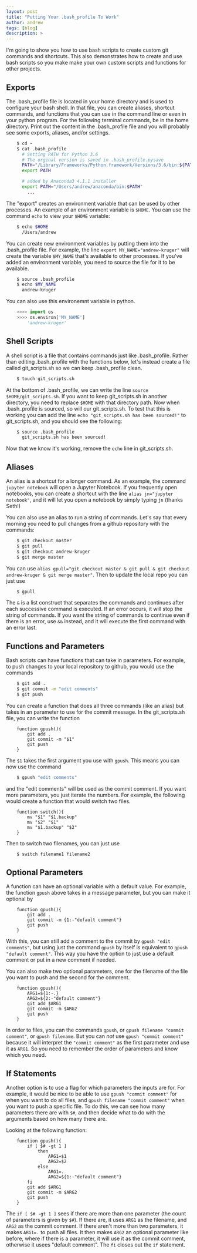 ```yaml
---
layout: post
title: "Putting Your .bash_profile To Work"
author: andrew
tags: [blog]
description: >
---
```



I'm going to show you how to use bash scripts to create custom git commands and shortcuts.  This also demonstrates how to create and use bash scripts so you make make your own custom scripts and functions for other projects.


## Exports

The .bash_profile file is located in your home directory and is used to configure your bash shell.  In that file, you can create aliases, shortcut commands, and functions that you can use in the command line or even in your python program.  For the following terminal commands, be in the home directory.  Print out the content in the .bash_profile file and you will probably see some exports, aliases, and/or settings.

~~~sh
    $ cd ~
    $ cat .bash_profile
      # Setting PATH for Python 3.6
      # The orginal version is saved in .bash_profile.pysave
      PATH="/Library/Frameworks/Python.framework/Versions/3.6/bin:${PATH}"
      export PATH

      # added by Anaconda3 4.1.1 installer
      export PATH="/Users/andrew/anaconda/bin:$PATH"
        ...
~~~

The "export" creates an environment variable that can be used by other processes.  An example of an environment variable is `$HOME`.  You can use the command `echo` to view your `$HOME` variable:

~~~sh
    $ echo $HOME
      /Users/andrew
~~~

You can create new environment variables by putting them into the .bash_profile file.  For example, the line `export MY_NAME="andrew-kruger"` will create the variable `$MY_NAME` that's available to other processes.  If you've added an environment variable, you need to source the file for it to be available.

~~~sh
    $ source .bash_profile
    $ echo $MY_NAME
      andrew-kruger
~~~

You can also use this environemnt variable in python.

~~~python
    >>>> import os
    >>>> os.environ['MY_NAME']
        'andrew-kruger'
~~~



## Shell Scripts

A shell script is a file that contains commands just like .bash_profile.  Rather than editing .bash_profile with the functions below, let's instead create a file called git_scripts.sh so we can keep .bash_profile clean.

~~~sh
    $ touch git_scripts.sh
~~~

At the bottom of .bash_profile, we can write the line `source $HOME/git_scripts.sh`.  If you want to keep git_scripts.sh in another directory, you need to replace `$HOME` with that directory path.  Now when .bash_profile is sourced, so will our git_scripts.sh.  To test that this is working you can add the line `echo "git_scripts.sh has been sourced!"` to git_scripts.sh, and you should see the following:

~~~sh
    $ source .bash_profile
      git_scripts.sh has been sourced!
~~~

Now that we know it's working, remove the `echo` line in git_scripts.sh.


## Aliases

An alias is a shortcut for a longer command.  As an example, the command `jupyter notebook` will open a Jupyter Notebook.  If you frequently open notebooks, you can create a shortcut with the line `alias jn="jupyter notebook"`, and it will let you open a notebook by simply typing `jn` (thanks Seth!)

You can also use an alias to run a string of commands.  Let's say that every morning you need to pull changes from a github repository with the commands:

~~~sh
    $ git checkout master
    $ git pull
    $ git checkout andrew-kruger
    $ git merge master
~~~

You can use `alias gpull="git checkout master & git pull & git checkout andrew-kruger & git merge master"`.  Then to update the local repo you can just use

~~~sh
    $ gpull
~~~

The `&` is a list construct that separates the commands and continues after each successive command is executed.  If an error occurs, it will stop the string of commands.  If you want the string of commands to continue even if there is an error, use `&&` instead, and it will execute the first command with an error last.


## Functions and Parameters

Bash scripts can have functions that can take in parameters.  For example, to push changes to your local repository to github, you would use the commands

~~~sh
    $ git add .
    $ git commit -m "edit comments"
    $ git push
~~~

You can create a function that does all three commands (like an alias) but takes in an parameter to use for the commit message.  In the git_scripts.sh file, you can write the function

~~~
    function gpush(){
        git add .
        git commit -m "$1"
        git push
    }
~~~

The `$1` takes the first argument you use with `gpush`.  This means you can now use the command

~~~sh
    $ gpush "edit comments"
~~~

and the "edit comments" will be used as the commit comment.  If you want more parameters, you just iterate the numbers.  For example, the following would create a function that would switch two files.

~~~
    function switch(){
        mv "$1" "$1.backup"
        mv "$2" "$1"
        mv "$1.backup" "$2"
    }
~~~

Then to switch two filenames, you can just use

~~~sh
    $ switch filename1 filename2
~~~


## Optional Parameters

A function can have an optional variable with a default value.  For example, the function `gpush` above takes in a message parameter, but you can make it optional by

~~~
    function gpush(){
        git add .
        git commit -m {1:-"default comment"}
        git push
    }
~~~

With this, you can still add a comment to the commit by `gpush "edit comments"`, but using just the command `gpush` by itself is equivalent to `gpush "default comment"`.  This way you have the option to just use a default comment or put in a new comment if needed.

You can also make two optional parameters, one for the filename of the file you want to push and the second for the comment.

~~~
    function gpush(){ 
        ARG1=${1:-.}
        ARG2=${2:-"default comment"}
        git add $ARG1
        git commit -m $ARG2
        git push
    }
~~~

In order to files, you can the commands `gpush`, or `gpush filename "commit comment"`, or `gpush filename`. But you can *not* use `gpush "commit comment"` because it will interpret the `"commit comment"` as the first parameter and use it as `ARG1`.  So you need to remember the order of parameters and know which you need.


## If Statements

Another option is to use a flag for which parameters the inputs are for.  For example, it would be nice to be able to use `gpush "commit comment"` for when you want to do all files, and `gpush filename "commit comment"` when you want to push a specific file.  To do this, we can see how many parameters there are with `$#`, and then decide what to do with the arguments based on how many there are.

Looking at the following function:

~~~
    function gpush(){
        if [ $# -gt 1 ]
            then
                ARG1=$1
                ARG2=$2
            else
                ARG1=.
                ARG2=${1:-"default comment"}
        fi
        git add $ARG1
        git commit -m $ARG2
        git push
    }
~~~

The `if [ $# -gt 1 ]` sees if there are more than one parameter (the count of parameters is given by `$#`).  If there are, it uses `ARG1` as the filename, and `ARG2` as the commit comment.  If there aren't more than two parameters, it makes `ARG1=.` to push all files.  It then makes `ARG2` an optional parameter like before, where if there is a parameter, it will use it as the commit comment, otherwise it usees "default comment".  The `fi` closes out the `if` statement.








